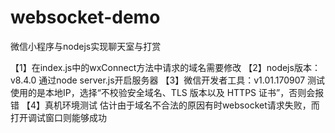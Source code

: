 # websocket-demo
微信小程序与nodejs实现聊天室与打赏

【1】在index.js中的wxConnect方法中请求的域名需要修改
【2】nodejs版本：v8.4.0
通过node server.js开启服务器
【3】微信开发者工具：v1.01.170907
测试使用的是本地IP，选择“不校验安全域名、TLS 版本以及 HTTPS 证书”，否则会报错
【4】真机环境测试
估计由于域名不合法的原因有时websocket请求失败，而打开调试窗口则能够成功
